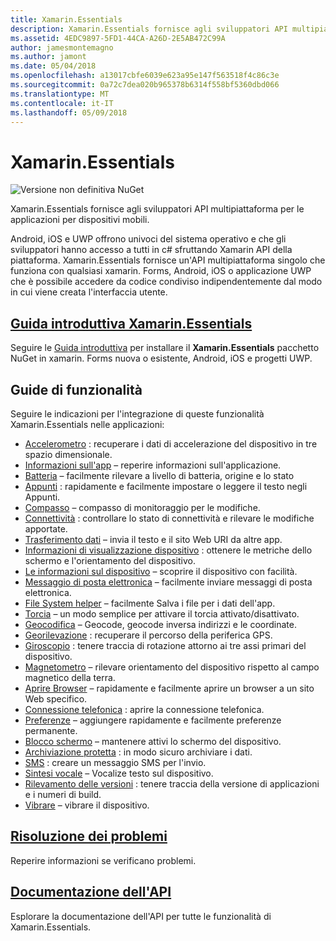 ```yaml
---
title: Xamarin.Essentials
description: Xamarin.Essentials fornisce agli sviluppatori API multipiattaforma per le applicazioni per dispositivi mobili.
ms.assetid: 4EDC9897-5FD1-44CA-A26D-2E5AB472C99A
author: jamesmontemagno
ms.author: jamont
ms.date: 05/04/2018
ms.openlocfilehash: a13017cbfe6039e623a95e147f563518f4c86c3e
ms.sourcegitcommit: 0a72c7dea020b965378b6314f558bf5360dbd066
ms.translationtype: MT
ms.contentlocale: it-IT
ms.lasthandoff: 05/09/2018
---
```

# <a name="xamarinessentials"></a>Xamarin.Essentials

![Versione non definitiva NuGet](~/media/shared/pre-release.png)

Xamarin.Essentials fornisce agli sviluppatori API multipiattaforma per le applicazioni per dispositivi mobili.

Android, iOS e UWP offrono univoci del sistema operativo e che gli sviluppatori hanno accesso a tutti in c# sfruttando Xamarin API della piattaforma. Xamarin.Essentials fornisce un'API multipiattaforma singolo che funziona con qualsiasi xamarin. Forms, Android, iOS o applicazione UWP che è possibile accedere da codice condiviso indipendentemente dal modo in cui viene creata l'interfaccia utente.

## <a name="get-started-with-xamarinessentialsget-startedmdcontextxamarinxamarin-forms"></a>[Guida introduttiva Xamarin.Essentials](get-started.md?context=xamarin/xamarin-forms)

Seguire le [Guida introduttiva](get-started.md) per installare il **Xamarin.Essentials** pacchetto NuGet in xamarin. Forms nuova o esistente, Android, iOS e progetti UWP.

## <a name="feature-guides"></a>Guide di funzionalità

Seguire le indicazioni per l'integrazione di queste funzionalità Xamarin.Essentials nelle applicazioni:

* [Accelerometro](accelerometer.md?context=xamarin/xamarin-forms) : recuperare i dati di accelerazione del dispositivo in tre spazio dimensionale.
* [Informazioni sull'app](app-information.md?context=xamarin/xamarin-forms) – reperire informazioni sull'applicazione.
* [Batteria](battery.md?context=xamarin/xamarin-forms) – facilmente rilevare a livello di batteria, origine e lo stato
* [Appunti](clipboard.md?context=xamarin/xamarin-forms) : rapidamente e facilmente impostare o leggere il testo negli Appunti.
* [Compasso](compass.md?context=xamarin/xamarin-forms) – compasso di monitoraggio per le modifiche.
* [Connettività](connectivity.md?context=xamarin/xamarin-forms) : controllare lo stato di connettività e rilevare le modifiche apportate.
* [Trasferimento dati](data-transfer.md?context=xamarin/xamarin-forms) – invia il testo e il sito Web URI da altre app.
* [Informazioni di visualizzazione dispositivo](device-display.md?context=xamarin/xamarin-forms) : ottenere le metriche dello schermo e l'orientamento del dispositivo.
* [Le informazioni sul dispositivo](device-information.md?context=xamarin/xamarin-forms) – scoprire il dispositivo con facilità.
* [Messaggio di posta elettronica](email.md?context=xamarin/xamarin-forms) – facilmente inviare messaggi di posta elettronica.
* [File System helper](file-system-helpers.md?context=xamarin/xamarin-forms) – facilmente Salva i file per i dati dell'app.
* [Torcia](flashlight.md?context=xamarin/xamarin-forms) – un modo semplice per attivare il torcia attivato/disattivato.
* [Geocodifica](geocoding.md?context=xamarin/xamarin-forms) – Geocode, geocode inversa indirizzi e le coordinate.
* [Georilevazione](geolocation.md?context=xamarin/xamarin-forms) : recuperare il percorso della periferica GPS.
* [Giroscopio](gyroscope.md?context=xamarin/xamarin-forms) : tenere traccia di rotazione attorno ai tre assi primari del dispositivo.
* [Magnetometro](magnetometer.md?context=xamarin/xamarin-forms) – rilevare orientamento del dispositivo rispetto al campo magnetico della terra.
* [Aprire Browser](open-browser.md?context=xamarin/xamarin-forms) – rapidamente e facilmente aprire un browser a un sito Web specifico.
* [Connessione telefonica](phone-dialer.md?context=xamarin/xamarin-forms) : aprire la connessione telefonica.
* [Preferenze](preferences.md?context=xamarin/xamarin-forms) – aggiungere rapidamente e facilmente preferenze permanente.
* [Blocco schermo](screen-lock.md?context=xamarin/xamarin-forms) – mantenere attivi lo schermo del dispositivo.
* [Archiviazione protetta](secure-storage.md?context=xamarin/xamarin-forms) : in modo sicuro archiviare i dati.
* [SMS](sms.md?context=xamarin/xamarin-forms) : creare un messaggio SMS per l'invio.
* [Sintesi vocale](text-to-speech.md?context=xamarin/xamarin-forms) – Vocalize testo sul dispositivo.
* [Rilevamento delle versioni](version-tracking.md?context=xamarin/xamarin-forms) : tenere traccia della versione di applicazioni e i numeri di build.
* [Vibrare](vibrate.md?context=xamarin/xamarin-forms) – vibrare il dispositivo.

## <a name="troubleshootingtroubleshootingmdcontextxamarinxamarin-forms"></a>[Risoluzione dei problemi](troubleshooting.md?context=xamarin/xamarin-forms)

Reperire informazioni se verificano problemi.

## <a name="api-documentationxrefxamarinessentials"></a>[Documentazione dell'API](xref:Xamarin.Essentials)

Esplorare la documentazione dell'API per tutte le funzionalità di Xamarin.Essentials.
